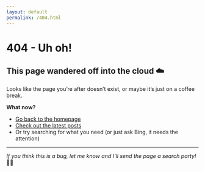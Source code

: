 ```yaml
---
layout: default
permalink: /404.html
---
```


# 404 - Uh oh!

## This page wandered off into the cloud ☁️

Looks like the page you’re after doesn’t exist, or maybe it’s just on a coffee break.

**What now?**

- [Go back to the homepage](/)
- [Check out the latest posts](/)
- Or try searching for what you need (or just ask Bing, it needs the attention)

---

*If you think this is a bug, let me know and I’ll send the page a search party!* 🕵️‍♂️
